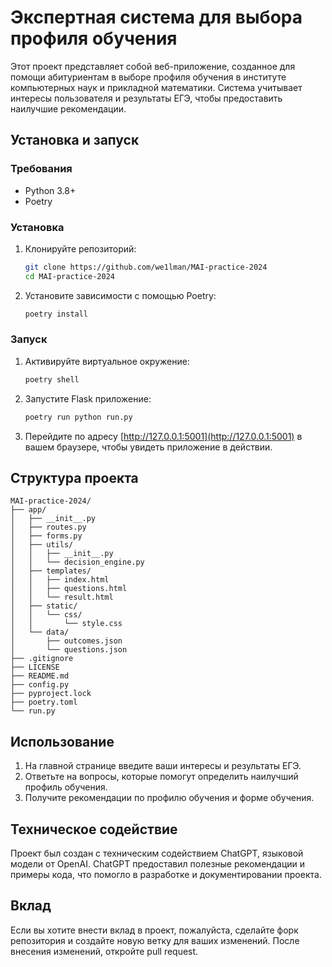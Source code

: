# Экспертная система для выбора профиля обучения

Этот проект представляет собой веб-приложение, созданное для помощи абитуриентам в выборе профиля обучения в институте компьютерных наук и прикладной математики. Система учитывает интересы пользователя и результаты ЕГЭ, чтобы предоставить наилучшие рекомендации.

## Установка и запуск

### Требования

- Python 3.8+
- Poetry

### Установка

1. Клонируйте репозиторий:

    ```sh
    git clone https://github.com/we1lman/MAI-practice-2024
    cd MAI-practice-2024
    ```

2. Установите зависимости с помощью Poetry:

    ```sh
    poetry install
    ```

### Запуск

1. Активируйте виртуальное окружение:

    ```sh
    poetry shell
    ```

2. Запустите Flask приложение:

    ```sh
    poetry run python run.py
    ```

3. Перейдите по адресу [http://127.0.0.1:5001](http://127.0.0.1:5001) в вашем браузере, чтобы увидеть приложение в действии.

## Структура проекта
```
MAI-practice-2024/
├── app/
│   ├── __init__.py
│   ├── routes.py
│   ├── forms.py
│   ├── utils/
│   │   ├── __init__.py
│   │   └── decision_engine.py
│   ├── templates/
│   │   ├── index.html
│   │   ├── questions.html
│   │   └── result.html
│   ├── static/
│   │   └── css/
│   │       └── style.css
│   └── data/
│       ├── outcomes.json
│       └── questions.json
├── .gitignore
├── LICENSE
├── README.md
├── config.py
├── pyproject.lock
├── poetry.toml
└── run.py
```

## Использование

1. На главной странице введите ваши интересы и результаты ЕГЭ.
2. Ответьте на вопросы, которые помогут определить наилучший профиль обучения.
3. Получите рекомендации по профилю обучения и форме обучения.

## Техническое содействие

Проект был создан с техническим содействием ChatGPT, языковой модели от OpenAI. ChatGPT предоставил полезные рекомендации и примеры кода, что помогло в разработке и документировании проекта.

## Вклад

Если вы хотите внести вклад в проект, пожалуйста, сделайте форк репозитория и создайте новую ветку для ваших изменений. После внесения изменений, откройте pull request.
